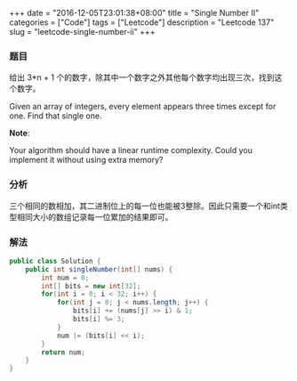 +++
date = "2016-12-05T23:01:38+08:00"
title = "Single Number II"
categories = ["Code"]
tags = ["Leetcode"]
description = "Leetcode 137"
slug = "leetcode-single-number-ii"
+++

### 题目

给出 3*n + 1 个的数字，除其中一个数字之外其他每个数字均出现三次，找到这个数字。

Given an array of integers, every element appears three times except for one. Find that single one.

__Note__:

Your algorithm should have a linear runtime complexity. Could you implement it without using extra memory?

### 分析

三个相同的数相加，其二进制位上的每一位也能被3整除。因此只需要一个和int类型相同大小的数组记录每一位累加的结果即可。

### 解法

```java
public class Solution {
    public int singleNumber(int[] nums) {
        int num = 0;
        int[] bits = new int[32];
        for(int i = 0; i < 32; i++) {
            for(int j = 0; j < nums.length; j++) {
                bits[i] += (nums[j] >> i) & 1;
                bits[i] %= 3;
            }
            num |= (bits[i] << i);
        }
        return num;
    }
}
```